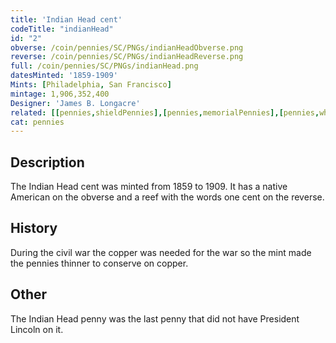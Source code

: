```yaml
---
title: 'Indian Head cent'
codeTitle: "indianHead"
id: "2"
obverse: /coin/pennies/SC/PNGs/indianHeadObverse.png
reverse: /coin/pennies/SC/PNGs/indianHeadReverse.png
full: /coin/pennies/SC/PNGs/indianHead.png
datesMinted: '1859-1909'
Mints: [Philadelphia, San Francisco]
mintage: 1,906,352,400
Designer: 'James B. Longacre'
related: [[pennies,shieldPennies],[pennies,memorialPennies],[pennies,wheatPennies],[pennies,flyingEagle]]
cat: pennies
---
```


## Description

The Indian Head cent was minted from 1859 to 1909. It has a native American on the obverse and a reef with the words one cent on the reverse.

## History

During the civil war the copper was needed for the war so the mint made the pennies thinner to conserve on copper.

## Other

The Indian Head penny was the last penny that did not have President Lincoln on it.
